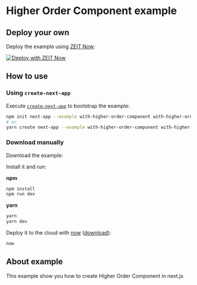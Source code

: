 # Higher Order Component example

## Deploy your own

Deploy the example using [ZEIT Now](https://zeit.co/now):

[![Deploy with ZEIT Now](https://zeit.co/button)](https://zeit.co/new/project?template=https://github.com/zeit/next.js/tree/canary/examples/with-higher-order-component)

## How to use

### Using `create-next-app`

Execute [`create-next-app`](https://github.com/zeit/next.js/tree/canary/packages/create-next-app) to
bootstrap the example:

```bash
npm init next-app --example with-higher-order-component with-higher-order-component-app
# or
yarn create next-app --example with-higher-order-component with-higher-order-component-app
```

### Download manually

Download the example:

Install it and run:

**npm**

```bash
npm install
npm run dev
```

**yarn**

```bash
yarn
yarn dev
```

Deploy it to the cloud with [now](https://zeit.co/now)
([download](https://zeit.co/download)):

```bash
now
```

## About example

This example show you how to create Higher Order Component in next.js
